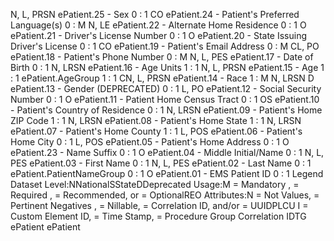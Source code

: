 

N, L, PRSN
ePatient.25 - Sex
0 : 1
CO
ePatient.24 - Patient's Preferred Language(s)
0 : M
N, LE
ePatient.22 - Alternate Home Residence
0 : 1
O
ePatient.21 - Driver's License Number
0 : 1
O
ePatient.20 - State Issuing Driver's License
0 : 1
CO
ePatient.19 - Patient's Email Address
0 : M
CL, PO
ePatient.18 - Patient's Phone Number
0 : M
N, L, PES
ePatient.17 - Date of Birth
0 : 1
N, LRSN
ePatient.16 - Age Units
1 : 1
N, L, PRSN
ePatient.15 - Age
1 : 1
ePatient.AgeGroup
1 : 1
CN, L, PRSN
ePatient.14 - Race
1 : M
N, LRSN
D
ePatient.13 - Gender (DEPRECATED)
0 : 1
L, PO
ePatient.12 - Social Security Number
0 : 1
O
ePatient.11 - Patient Home Census Tract
0 : 1
OS
ePatient.10 - Patient's Country of Residence
0 : 1
N, LRSN
ePatient.09 - Patient's Home ZIP Code
1 : 1
N, LRSN
ePatient.08 - Patient's Home State
1 : 1
N, LRSN
ePatient.07 - Patient's Home County
1 : 1
L, POS
ePatient.06 - Patient's Home City
0 : 1
L, POS
ePatient.05 - Patient's Home Address
0 : 1
O
ePatient.23 - Name Suffix
0 : 1
O
ePatient.04 - Middle Initial/Name
0 : 1
N, L, PES
ePatient.03 - First Name
0 : 1
N, L, PES
ePatient.02 - Last Name
0 : 1
ePatient.PatientNameGroup
0 : 1
O
ePatient.01 - EMS Patient ID
0 : 1
Legend
Dataset Level:NNationalSStateDDeprecated
Usage:M = Mandatory ,  = Required ,  = Recommended, or  = OptionalREO
Attributes:N = Not Values,  = Pertinent Negatives ,  = Nillable,  = Correlation ID, and/or  = UUIDPLCU
I = Custom Element ID,  = Time Stamp,  = Procedure Group Correlation IDTG
ePatient
ePatient